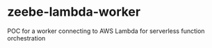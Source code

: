 # zeebe-lambda-worker
POC for a worker connecting to AWS Lambda for serverless function orchestration
